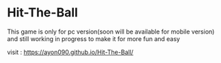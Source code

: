 # Hit-The-Ball
This game is only for pc version(soon will be available for mobile version) and still working in progress to make it for more fun  and easy

visit : https://ayon090.github.io/Hit-The-Ball/
